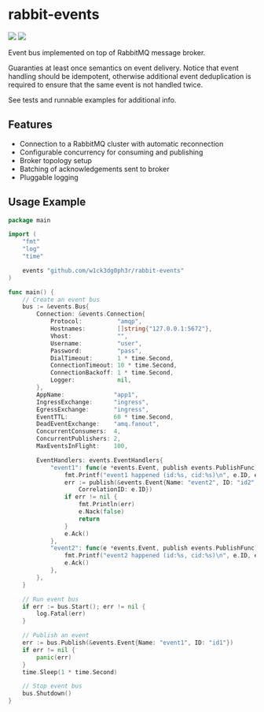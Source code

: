 # rabbit-events

[![](https://goreportcard.com/badge/github.com/w1ck3dg0ph3r/rabbit-events)](https://goreportcard.com/report/github.com/w1ck3dg0ph3r/rabbit-events)
[![](https://api.travis-ci.org/w1ck3dg0ph3r/rabbit-events.svg?branch=master)](https://travis-ci.org/w1ck3dg0ph3r/rabbit-events)

Event bus implemented on top of RabbitMQ message broker.

Guaranties at least once semantics on event delivery. Notice that
event handling should be idempotent, otherwise additional event
deduplication is required to ensure that the same event is not handled
twice.

See tests and runnable examples for additional info.

## Features

- Connection to a RabbitMQ cluster with automatic reconnection
- Configurable concurrency for consuming and publishing
- Broker topology setup
- Batching of acknowledgements sent to broker
- Pluggable logging

## Usage Example

```go
package main

import (
	"fmt"
	"log"
	"time"

	events "github.com/w1ck3dg0ph3r/rabbit-events"
)

func main() {
	// Create an event bus
	bus := &events.Bus{
		Connection: &events.Connection{
			Protocol:          "amqp",
			Hostnames:         []string{"127.0.0.1:5672"},
			Vhost:             "",
			Username:          "user",
			Password:          "pass",
			DialTimeout:       1 * time.Second,
			ConnectionTimeout: 10 * time.Second,
			ConnectionBackoff: 1 * time.Second,
			Logger:            nil,
		},
		AppName:              "app1",
		IngressExchange:      "ingress",
		EgressExchange:       "ingress",
		EventTTL:             60 * time.Second,
		DeadEventExchange:    "amq.fanout",
		ConcurrentConsumers:  4,
		ConcurrentPublishers: 2,
		MaxEventsInFlight:    100,

		EventHandlers: events.EventHandlers{
			"event1": func(e *events.Event, publish events.PublishFunc) {
				fmt.Printf("event1 happened (id:%s, cid:%s)\n", e.ID, e.CorrelationID)
				err := publish(&events.Event{Name: "event2", ID: "id2",
					CorrelationID: e.ID})
				if err != nil {
					fmt.Println(err)
					e.Nack(false)
					return
				}
				e.Ack()
			},
			"event2": func(e *events.Event, publish events.PublishFunc) {
				fmt.Printf("event2 happened (id:%s, cid:%s)\n", e.ID, e.CorrelationID)
				e.Ack()
			},
		},
	}

	// Run event bus
	if err := bus.Start(); err != nil {
		log.Fatal(err)
	}

	// Publish an event
	err := bus.Publish(&events.Event{Name: "event1", ID: "id1"})
	if err != nil {
		panic(err)
	}
	time.Sleep(1 * time.Second)

	// Stop event bus
	bus.Shutdown()
}
```

